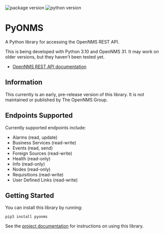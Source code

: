 ![package version](https://img.shields.io/pypi/v/pyonms)
![python version](https://img.shields.io/pypi/pyversions/pyonms)

# PyONMS

A Python library for accessing the OpenNMS REST API.

This is being developed with Python 3.10 and OpenNMS 31.
It may work on older versions, but they haven't been tested yet.

- [OpenNMS REST API documentation](https://docs.opennms.com/horizon/31/development/rest/rest-api.html)

## Information

This currently is an early, pre-release version of this library.
It is not maintained or published by The OpenNMS Group.


## Endpoints Supported

Currently supported endpoints include:

* Alarms (read, update)
* Business Services (read-write)
* Events (read, send)
* Foreign Sources (read-write)
* Health (read-only)
* Info (read-only)
* Nodes (read-only)
* Requisitions (read-write)
* User Defined Links (read-write)

## Getting Started

You can install this library by running:

```
pip3 install pyonms
```

See the [project documentation](https://mmahacek.github.io/PyONMS/) for instructions on using this library.
